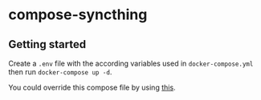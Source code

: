 # compose-syncthing

## Getting started

Create a `.env` file with the according variables used in `docker-compose.yml`
then run `docker-compose up -d`.

You could override this compose file by using [this](https://docs.docker.com/compose/extends/).